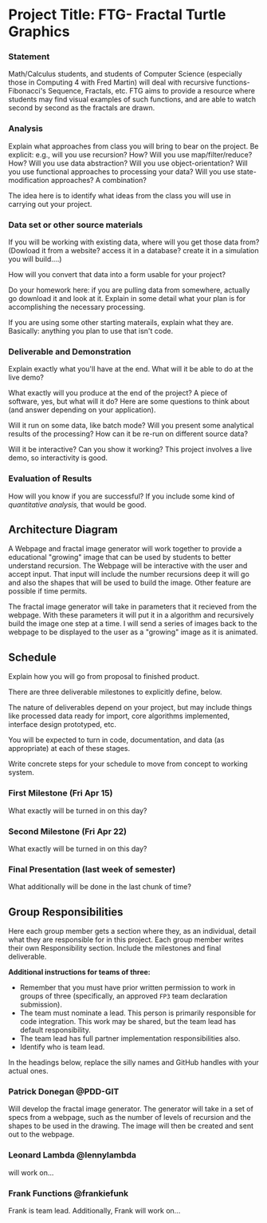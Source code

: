 # Project Title: FTG- Fractal Turtle Graphics

### Statement
Math/Calculus students, and students of Computer Science (especially those in Computing 4 with Fred Martin) will deal with recursive functions- Fibonacci's Sequence, Fractals, etc. FTG aims to provide a resource where students may find visual examples of such functions, and are able to watch second by second as the fractals are drawn.

### Analysis
Explain what approaches from class you will bring to bear on the project. Be explicit: e.g., will you use recursion? How? Will you use map/filter/reduce? How? Will you use data abstraction? Will you use object-orientation? Will you use functional approaches to processing your data? Will you use state-modification approaches? A combination?

The idea here is to identify what ideas from the class you will use in carrying out your project. 

### Data set or other source materials
If you will be working with existing data, where will you get those data from? (Dowload it from a website? access it in a database? create it in a simulation you will build....)

How will you convert that data into a form usable for your project?  

Do your homework here: if you are pulling data from somewhere, actually go download it and look at it. Explain in some detail what your plan is for accomplishing the necessary processing.

If you are using some other starting materails, explain what they are. Basically: anything you plan to use that isn't code.

### Deliverable and Demonstration
Explain exactly what you'll have at the end. What will it be able to do at the live demo?

What exactly will you produce at the end of the project? A piece of software, yes, but what will it do? Here are some questions to think about (and answer depending on your application).

Will it run on some data, like batch mode? Will you present some analytical results of the processing? How can it be re-run on different source data?

Will it be interactive? Can you show it working? This project involves a live demo, so interactivity is good.

### Evaluation of Results
How will you know if you are successful? 
If you include some kind of _quantitative analysis,_ that would be good.

## Architecture Diagram

A Webpage and fractal image generator will work together to provide a educational "growing" image that can be used by students to better understand recursion. The Webpage will be interactive with the user and accept input. That input will include the number recursions deep it will go and also the shapes that will be used to build the image. Other feature are possible if time permits.

The fractal image generator will take in parameters that it recieved from the webpage. With these parameters it will put it in a algorithm and recursively build the image one step at a time. I will send a series of images back to the webpage to be displayed to the user as a "growing" image as it is animated.

## Schedule
Explain how you will go from proposal to finished product. 

There are three deliverable milestones to explicitly define, below.

The nature of deliverables depend on your project, but may include things like processed data ready for import, core algorithms implemented, interface design prototyped, etc. 

You will be expected to turn in code, documentation, and data (as appropriate) at each of these stages.

Write concrete steps for your schedule to move from concept to working system. 

### First Milestone (Fri Apr 15)
What exactly will be turned in on this day? 

### Second Milestone (Fri Apr 22)
What exactly will be turned in on this day? 

### Final Presentation (last week of semester)
What additionally will be done in the last chunk of time?

## Group Responsibilities
Here each group member gets a section where they, as an individual, detail what they are responsible for in this project. Each group member writes their own Responsibility section. Include the milestones and final deliverable.

**Additional instructions for teams of three:** 
* Remember that you must have prior written permission to work in groups of three (specifically, an approved `FP3` team declaration submission).
* The team must nominate a lead. This person is primarily responsible for code integration. This work may be shared, but the team lead has default responsibility.
* The team lead has full partner implementation responsibilities also.
* Identify who is team lead.

In the headings below, replace the silly names and GitHub handles with your actual ones.

### Patrick Donegan @PDD-GIT
Will develop the fractal image generator. The generator will take in a set of specs from a webpage, such as the number of levels of recursion and the shapes to be used in the drawing. The image will then be created and sent out to the webpage. 

### Leonard Lambda @lennylambda
will work on...

### Frank Functions @frankiefunk 
Frank is team lead. Additionally, Frank will work on...   
